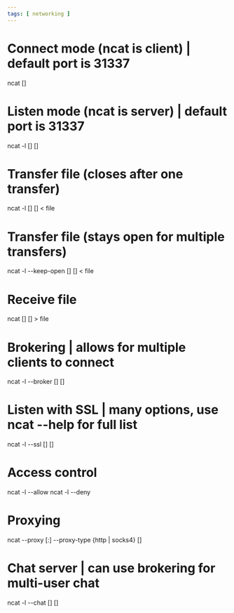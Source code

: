 ```yaml
---
tags: [ networking ]
---
```

# Connect mode (ncat is client) | default port is 31337
ncat <host> [<port>]

# Listen mode (ncat is server) | default port is 31337
ncat -l [<host>] [<port>]

# Transfer file (closes after one transfer)
ncat -l [<host>] [<port>] < file

# Transfer file (stays open for multiple transfers)
ncat -l --keep-open [<host>] [<port>] < file

# Receive file
ncat [<host>] [<port>] > file

# Brokering | allows for multiple clients to connect
ncat -l --broker [<host>] [<port>]

# Listen with SSL | many options, use ncat --help for full list
ncat -l --ssl [<host>] [<port>]

# Access control
ncat -l --allow <ip>
ncat -l --deny <ip>

# Proxying
ncat --proxy <proxyhost>[:<proxyport>] --proxy-type {http | socks4} <host>[<port>]

# Chat server | can use brokering for multi-user chat
ncat -l --chat [<host>] [<port>]
